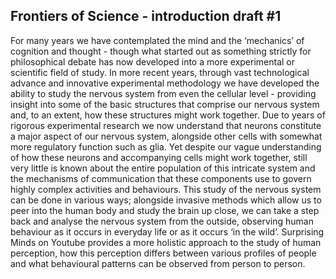 ## Frontiers of Science - introduction draft #1 <br /> 
For many years we have contemplated the mind and the ‘mechanics’ of cognition and thought - though what started out as something strictly for philosophical debate has now developed into a more experimental or scientific field of study. In more recent years, through vast technological advance and innovative experimental methodology we have developed the ability to study the nervous system from even the cellular level - providing insight into some of the basic structures that comprise our nervous system and, to an extent, how these structures might work together. Due to years of rigorous experimental research we now understand that neurons constitute a major aspect of our nervous system, alongside other cells with somewhat more regulatory function such as glia. Yet despite our vague understanding of how these neurons and accompanying cells might work together, still very little is known about the entire population of this intricate system and the mechanisms of communication that these components use to govern highly complex activities and behaviours. This study of the nervous system can be done in various ways; alongside invasive methods which allow us to peer into the human body and study the brain up close, we can take a step back and analyse the nervous system from the outside, observing human behaviour as it occurs in everyday life or as it occurs ‘in the wild’. Surprising Minds on Youtube provides a more holistic approach to the study of human perception, how this perception differs between various profiles of people and what behavioural patterns can be observed from person to person. 
